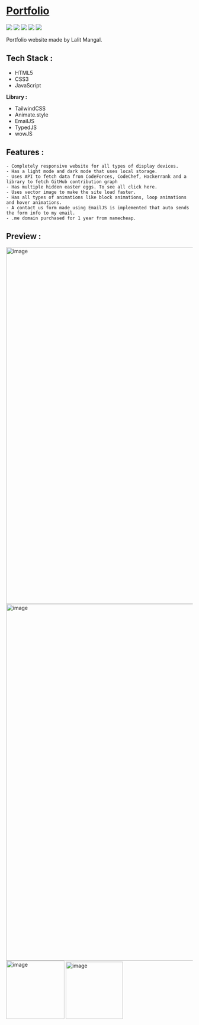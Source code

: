 <h1><a href = "https://lalitmangal.me/">Portfolio</a></h1>

<img src="https://img.shields.io/badge/HTML5-E34F26?style=for-the-badge&logo=html5&logoColor=white" />  <img src="https://img.shields.io/badge/CSS3-1572B6?style=for-the-badge&logo=css3&logoColor=white" />  <img src="https://img.shields.io/badge/JavaScript-323330?style=for-the-badge&logo=javascript&logoColor=F7DF1E" /> <img src="https://img.shields.io/badge/Tailwind_CSS-38B2AC?style=for-the-badge&logo=tailwind-css&logoColor=white" />  <img src="https://img.shields.io/badge/Visual_Studio_Code-0078D4?style=for-the-badge&logo=visual%20studio%20code&logoColor=white" />

Portfolio website made by Lalit Mangal.

<h2>Tech Stack :</h2>
<ul>
<li>HTML5</li>
<li>CSS3</li>
<li>JavaScript</li>
</ul>


<b>Library :</b>
<ul>
<li>TailwindCSS</li>
<li>Animate.style</li>
<li>EmailJS</li>
<li>TypedJS</li>
<li>wowJS</li>
</ul>

<h2>Features :</h2>

```
- Completely responsive website for all types of display devices.
- Has a light mode and dark mode that uses local storage.
- Uses API to fetch data from CodeForces, CodeChef, Hackerrank and a library to fetch GitHub contribution graph
- Has multiple hidden easter eggs. To see all click here.
- Uses vector image to make the site load faster.
- Has all types of animations like block animations, loop animations and hover animations.
- A contact us form made using EmailJS is implemented that auto sends the form info to my email.
- .me domain purchased for 1 year from namecheap.
```

<h2>Preview :</h2>
<img width="960" alt="image" src="https://user-images.githubusercontent.com/78521741/223700054-b56a3920-4835-43b8-a0a7-09a51417c179.png">
<img width="960" alt="image" src="https://user-images.githubusercontent.com/78521741/223700094-9b9a10c7-7321-4580-a8db-e215d260368f.png">
<img width="157" alt="image" src="https://user-images.githubusercontent.com/78521741/223700505-932f4ef9-a8ca-43c4-8669-bf5694d3097f.png">
<img width="154" alt="image" src="https://user-images.githubusercontent.com/78521741/223700558-f39d601c-5d19-4f8a-bd2e-9e312dcc6519.png">

